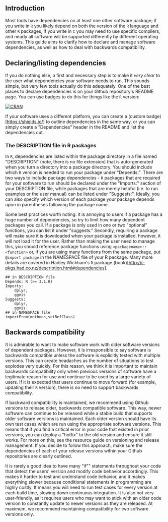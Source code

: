 Introduction
------------

Most tools have dependencies on at least one other software package; if
you write in `R` you likely depend on both the version of the `R`
language and other `R` packages, if you write in `C` you may need to use
specific compilers, and nearly all software will be supported
differently by different operating systems. This guide aims to clarify
how to declare and manage software dependencies, as well as how to deal
with backwards compatibility.

Declaring/listing dependencies
------------------------------

If you do nothing else, a first and necessary step is to make it *very
clear* to the user what dependencies your software needs to run. This
sounds simple, but very few tools actually do this adequately. One of
the best places to declare dependencies is on your Github repository's
README page. You can use badges to do this for things like the `R`
version:

<a href="https://cran.r-project.org/package=drake"><img src="https://www.r-pkg.org/badges/version/drake" alt="CRAN"></a>

If your software uses a different platform, you can create a (custom
badge)\[<https://shields.io/>\] to outline dependencies in the same way,
or you can simply create a "Dependencies" header in the README and list
the dependencies out.

### The DESCRIPTION file in R packages

In `R`, dependencies are listed within the package directory in a file
named "DESCRIPTION" (note, there is no file extension) that is
auto-generated when you turn a directory into a package directory. You
should include which `R` version is needed to run your package under
"Depends:". There are two ways to include package dependencies - `R`
packages that are required for your software to run should be declared
under the "Imports:" section of your DESCRIPTION file, while packages
that are merely helpful (i.e. to run examples or the user manual) can be
listed under "Suggests:". Ideally, you can also specify which version of
each package your package depends upon in parentheses following the
package name.

Some best practices worth noting: it is annoying to users if a package
has a huge number of dependencies, so try to limit how many dependent
packages you call. If a package is only used in one or two "optional"
functions, you can list it under "suggests." Secondly, requiring a
package will make sure it is downloaded when your package is installed,
however, it will not load it for the user. Rather than making the user
need to manage this, you should reference package functions using
`<packagename>::<function>` or, if you are using many functions from the
same package, put `@import package` in the NAMESPACE file of your R
package. Many more details are covered in Hadley Wickham's `R` package
(book)\[<http://r-pkgs.had.co.nz/description.html#dependencies>\].

    ## in DESCRIPTION file
    Depends: R (>= 3.1.0)
    Imports:
        dplyr,
        ggvis
    Suggests:  
        dplyr,
        ggvis
    ## in NAMESPACE file
    importFrom(methods,setRefClass)

Backwards compatibility
-----------------------

It is admirable to want to make software work with older software
versions of dependent packages. However, it is irresponsible to say
software is backwards compatible unless the software is explicitly
tested with multiple versions. This can create headaches as the number
of situations to test explodes very quickly. For this reason, we think
it is important to maintain backwards compatibility only when previous
versions of software have a legitimate reason for use and continue to be
used by a large variety of users. If it is expected that users continue
to move forward (for example, updating their `R` version), there is no
need to support backwards compatibility.

If backward compatibility is maintained, we recommend using Github
versions to release older, backwards compatible software. This way,
newer software can continue to be released while a stable build that
supports older software versions is maintained. Each older version
should have its own test cases which are run using the appropriate
software versions. This means that if you find a critical error in your
code that existed in prior versions, you can deploy a "hotfix" to the
old version and ensure it still works. For more on this, see the
resource guide on versioning and release management. If you decide to
follow this approach, make sure the dependencies of each of your release
versions within your Github repositories are clearly outlined.

It is rarely a good idea to have many "if"" statements throughout your
code that detect the users' version and modify code behavior
accordingly. This makes it harder to test and understand code behavior,
and it makes everything slower because conditional statements in
programming are highly costly. It means you will need to run test cases
for every version at each build time, slowing down continuous
integration. It is also not very user-friendly, as it requires users who
may want to stick with an older code version to constantly update to
newer versions as they are released. At maximum, we recommend
maintaining compatibility for two software versions only.
